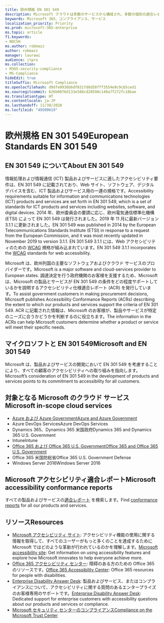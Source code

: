 ```yaml
---
title: 欧州規格 EN 301 549
description: Microsoft クラウドは多数のサービスから構成され、多数の個別の適合レポートに記載されています。
keywords: Microsoft 365、コンプライアンス、サービス
localization_priority: Priority
ms.prod: microsoft-365-enterprise
ms.topic: article
f1.keywords:
- NOCSH
ms.author: robmazz
author: robmazz
manager: laurawi
audience: itpro
ms.collection:
- M365-security-compliance
- MS-Compliance
hideEdit: true
titleSuffix: Microsoft Compliance
ms.openlocfilehash: d9dfe0936b6df031fd8d50fff3554e9c9cb5ced1
ms.sourcegitcommit: 626b0076d133e588cd28598c149a7f272fc18bae
ms.translationtype: HT
ms.contentlocale: ja-JP
ms.lasthandoff: 11/30/2020
ms.locfileid: "49509619"
---
```

# <a name="european-standards-en-301-549"></a><span data-ttu-id="e267f-104">欧州規格 EN 301 549</span><span class="sxs-lookup"><span data-stu-id="e267f-104">European Standards EN 301 549</span></span>

## <a name="about-en-301-549"></a><span data-ttu-id="e267f-105">EN 301 549 について</span><span class="sxs-lookup"><span data-stu-id="e267f-105">About EN 301 549</span></span>

<span data-ttu-id="e267f-106">情報処理および情報通信 (ICT) 製品およびサービスに適したアクセシビリティ要件は、EN 301 549 に記載されており、Web サイト、ソフトウェア、デジタル デバイスを含む、ICT 製品およびサービス用の一連の規格です。</span><span class="sxs-lookup"><span data-stu-id="e267f-106">Accessibility requirements suitable for information and communications technologies (ICT) products and services are set forth in EN 301 549, which is a set of standards for ICT products and services including websites, software, and digital devices.</span></span> <span data-ttu-id="e267f-107">2014 年、欧州委員会の要請に応じ、欧州電気通信標準化機構 (ETSI) によって EN 301 549 は発行されました。2019 年 11 月に最新バージョン 3.1.1 に更新されました。</span><span class="sxs-lookup"><span data-stu-id="e267f-107">EN 301 549 was published in 2014 by the European Telecommunications Standards Institute (ETSI) in response to a request from the European Commission, and it was most recently updated in November 2019 to version 3.1.1.</span></span> <span data-ttu-id="e267f-108">EN 301 549 3.1.1 には、Web アクセシビリティのための [WCAG](offering-WCAG-2-1.md) 規格が組み込まれています。</span><span class="sxs-lookup"><span data-stu-id="e267f-108">EN 301 549 3.1.1 incorporates the [WCAG](offering-WCAG-2-1.md) standards for web accessibility.</span></span>

<span data-ttu-id="e267f-109">Microsoft は、欧州列国の主要なソフトウェアおよびクラウド サービスのプロバイダーです。</span><span class="sxs-lookup"><span data-stu-id="e267f-109">Microsoft is a major software and cloud-services provider to European states.</span></span> <span data-ttu-id="e267f-110">調達決定を行う政府機関のお客様を支援するため、Microsoft は、Microsoft の製品とサービスが EN 301 549 の条件をどの程度サポートしているかを説明するアクセシビリティ仕様適合レポート (ACR) を発行しています。</span><span class="sxs-lookup"><span data-stu-id="e267f-110">To assist government customers in making procurement decisions, Microsoft publishes Accessibility Conformance Reports (ACRs) describing the extent to which our products and services support the criteria of EN 301 549.</span></span> <span data-ttu-id="e267f-111">ACR に記載された情報は、Microsoft のお客様が、製品やサービスが特定のニーズに合うかどうかを判断するのに役立ちます。</span><span class="sxs-lookup"><span data-stu-id="e267f-111">The information in the ACRs can help Microsoft customers determine whether a product or service will meet their specific needs.</span></span>

## <a name="microsoft-and-en-301-549"></a><span data-ttu-id="e267f-112">マイクロソフトと EN 301 549</span><span class="sxs-lookup"><span data-stu-id="e267f-112">Microsoft and EN 301 549</span></span>

<span data-ttu-id="e267f-113">Microsoft は、製品およびサービスの開発において EN 301 549 を考慮することにより、すべての顧客のアクセシビリティへの取り組みを指向します。</span><span class="sxs-lookup"><span data-stu-id="e267f-113">Microsoft’s consideration of EN 301 549 in the development of products and services points to its commitment to accessibility for all customers.</span></span>

## <a name="microsoft-in-scope-cloud-services"></a><span data-ttu-id="e267f-114">対象となる Microsoft のクラウド サービス</span><span class="sxs-lookup"><span data-stu-id="e267f-114">Microsoft in-scope cloud services</span></span>

- [<span data-ttu-id="e267f-115">Azure および Azure Government</span><span class="sxs-lookup"><span data-stu-id="e267f-115">Azure and Azure Government</span></span>](https://go.microsoft.com/fwlink/p/?linkid=2051569)
- <span data-ttu-id="e267f-116">Azure DevOps Services</span><span class="sxs-lookup"><span data-stu-id="e267f-116">Azure DevOps Services</span></span>
- <span data-ttu-id="e267f-117">Dynamics 365、Dynamics 365 米国政府</span><span class="sxs-lookup"><span data-stu-id="e267f-117">Dynamics 365 and Dynamics 365 U.S. Government</span></span>
- <span data-ttu-id="e267f-118">Intune</span><span class="sxs-lookup"><span data-stu-id="e267f-118">Intune</span></span>
- [<span data-ttu-id="e267f-119">Office 365 および Office 365 U.S. Government</span><span class="sxs-lookup"><span data-stu-id="e267f-119">Office 365 and Office 365 U.S. Government</span></span>](https://go.microsoft.com/fwlink/p/?LinkID=2077751)
- <span data-ttu-id="e267f-120">Office 365 米国防総省</span><span class="sxs-lookup"><span data-stu-id="e267f-120">Office 365 U.S. Government Defense</span></span>
- <span data-ttu-id="e267f-121">Windows Server 2016</span><span class="sxs-lookup"><span data-stu-id="e267f-121">Windows Server 2016</span></span>

## <a name="microsoft-accessibility-conformance-reports"></a><span data-ttu-id="e267f-122">Microsoft アクセシビリティ適合レポート</span><span class="sxs-lookup"><span data-stu-id="e267f-122">Microsoft accessibility conformance reports</span></span>

<span data-ttu-id="e267f-123">すべての製品およびサービスの[適合レポート](https://cloudblogs.microsoft.com/industry-blog/government/2018/09/11/accessibility-conformance-reports/) を検索します。</span><span class="sxs-lookup"><span data-stu-id="e267f-123">Find [conformance reports](https://cloudblogs.microsoft.com/industry-blog/government/2018/09/11/accessibility-conformance-reports/) for all our products and services.</span></span>

## <a name="resources"></a><span data-ttu-id="e267f-124">リソース</span><span class="sxs-lookup"><span data-stu-id="e267f-124">Resources</span></span>

- <span data-ttu-id="e267f-125">[Microsoft アクセシビリティ サイト](https://www.microsoft.com/accessibility): アクセシビリティ機能の使用に関する情報を取得して、すべてのユーザーがもっと多くのことを達成するために Microsoft ではどのような革新が行われているのかを理解します。</span><span class="sxs-lookup"><span data-stu-id="e267f-125">[Microsoft accessibility site](https://www.microsoft.com/accessibility): Get information on using accessibility features and explore how Microsoft innovates to help everyone achieve more.</span></span>
- <span data-ttu-id="e267f-126">[Office 365 アクセシビリティ センター](https://go.microsoft.com/fwlink/p/?linkid=2051801): 障碍のある方のための Office 365 のリソースです。</span><span class="sxs-lookup"><span data-stu-id="e267f-126">[Office 365 Accessibility Center](https://go.microsoft.com/fwlink/p/?linkid=2051801): Office 365 resources for people with disabilities.</span></span>
- <span data-ttu-id="e267f-127">[Enterprise Disability Answer Desk](https://go.microsoft.com/fwlink/p/?linkid=2050890): 製品およびサービス、またはコンプライアンスについて、アクセシビリティに関する質問のあるエンタープライズのお客様専用のサポートです。</span><span class="sxs-lookup"><span data-stu-id="e267f-127">[Enterprise Disability Answer Desk](https://go.microsoft.com/fwlink/p/?linkid=2050890): Dedicated support for enterprise customers with accessibility questions about our products and services or compliance.</span></span>
- [<span data-ttu-id="e267f-128">Microsoft セキュリティ センターのコンプライアンス</span><span class="sxs-lookup"><span data-stu-id="e267f-128">Compliance on the Microsoft Trust Center</span></span>](https://www.microsoft.com/trust-center/compliance/compliance-overview)
